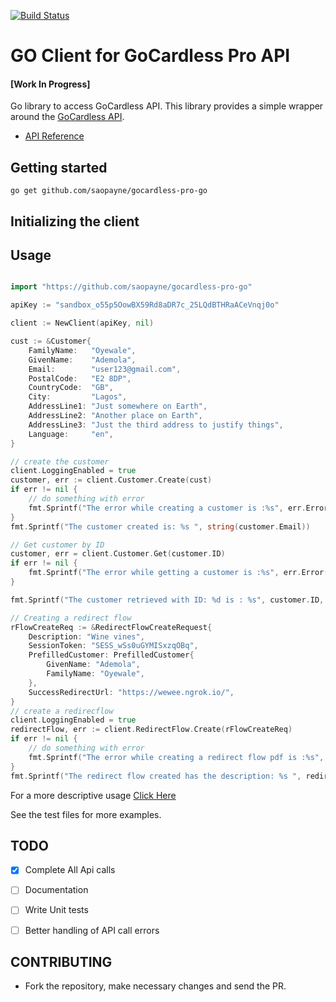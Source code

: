 [![Build Status](https://travis-ci.org/rpip/gocardless-pro-go.svg?branch=master)](https://travis-ci.org/rpip/gocardless-pro-go)

# GO Client for GoCardless Pro API

#### [__Work In Progress__]

Go library to access GoCardless API. This library provides a simple wrapper around the [GoCardless API](http://developer.gocardless.com/api-reference).

- [API Reference](https://developer.gocardless.com/api-reference/2015-07-06)


## Getting started

```
go get github.com/saopayne/gocardless-pro-go
```

## Initializing the client

## Usage

``` go

import "https://github.com/saopayne/gocardless-pro-go"

apiKey := "sandbox_o55p5OowBX59Rd8aDR7c_25LQdBTHRaACeVnqj0o"

client := NewClient(apiKey, nil)

cust := &Customer{
    FamilyName:   "Oyewale",
    GivenName:    "Ademola",
    Email:        "user123@gmail.com",
    PostalCode:   "E2 8DP",
    CountryCode:  "GB",
    City:         "Lagos",
    AddressLine1: "Just somewhere on Earth",
    AddressLine2: "Another place on Earth",
    AddressLine3: "Just the third address to justify things",
    Language:     "en",
}

// create the customer
client.LoggingEnabled = true
customer, err := client.Customer.Create(cust)
if err != nil {
    // do something with error
    fmt.Sprintf("The error while creating a customer is :%s", err.Error())
}
fmt.Sprintf("The customer created is: %s ", string(customer.Email))

// Get customer by ID
customer, err = client.Customer.Get(customer.ID)
if err != nil {
    fmt.Sprintf("The error while getting a customer is :%s", err.Error())
}

fmt.Sprintf("The customer retrieved with ID: %d is : %s", customer.ID, customer.Email)

// Creating a redirect flow
rFlowCreateReq := &RedirectFlowCreateRequest{
    Description: "Wine vines",
    SessionToken: "SESS_wSs0uGYMISxzqOBq",
    PrefilledCustomer: PrefilledCustomer{
        GivenName: "Ademola",
        FamilyName: "Oyewale",
    },
    SuccessRedirectUrl: "https://wewee.ngrok.io/",
}
// create a redirecflow
client.LoggingEnabled = true
redirectFlow, err := client.RedirectFlow.Create(rFlowCreateReq)
if err != nil {
    // do something with error
    fmt.Sprintf("The error while creating a redirect flow pdf is :%s", err.Error())
}
fmt.Sprintf("The redirect flow created has the description: %s ", redirectFlow.Description)

```

For a more descriptive usage [Click Here](https://github.com/saopayne/gocardless-pro-go/blob/master/Usage.md)

See the test files for more examples.

## TODO
- [x] Complete All Api calls
- [ ] Documentation
- [ ] Write Unit tests
- [ ] Better handling of API call errors


## CONTRIBUTING
- Fork the repository, make necessary changes and send the PR.
